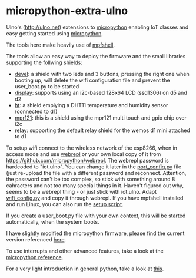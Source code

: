 # micropython-extra-ulno
Ulno's (http://ulno.net) extensions to [micropython](http://www.micropython.org/)
enabling IoT classes and easy getting started using [micropython](http://www.micropython.org/).

The tools here make heavily use of [mpfshell](https://github.com/wendlers/mpfshell).

The tools allow an easy way to deploy the firmware and the small libraries supporting
the follwing shields:
- [devel](shields/devel/README.md): a shield with two leds and 3 buttons, pressing the right one when booting up, will
  delete the wifi configuration file and prevent the user_boot.py to be started
- [display](shields/display/README.md): supports using an i2c-based 128x64 LCD (ssd1306) on d5 and d2
- [ht](shields/ht/README.md): a shield emplying a DHT11 temperature and humidity sensor (connected to d1)
- [mpr121](shields/mpr121/README.md): this is a shield using the mpr121 multi touch and gpio chip over i2c
- [relay](shields/relay/README.md): supporting the default relay shield for the wemos d1 mini attached to d1

To setup wifi connect to the wireless network of the esp8266, when in access mode and use 
[webrepl](http://micropython.org/webrepl/) or your own local copy of it from https://github.com/micropython/webrepl.
The webrepl password is hardcoded to "iot.ulno". You can change it later in the 
[port_config.py](/boot/port_config.py) file (just re-upload the file with a different password and reconnect.
Attention, the password can't be too complex, so stick with something around 8 cahracters and not too many 
special things in it. Haven't figured out why, seems to be a webrepl thing - or just stick with iot.ulno.
Adapt [wifi_config.py](/examples/wifi_config.py) and copy it through webrepl. If you have mpfshell installed and run
Linux, you can also run the [setup script](bin/program_wifi).

If you create a user_boot.py file with your own context, this will be started automatically,
when the system boots.

I have slightly modified the micropython firmware, 
please find the current version referenced [here](firmware/Readme.md).

To use interrupts and other advanced features, take a look at the
[micropython reference](https://docs.micropython.org/en/latest/esp8266/esp8266/quickref.html).

For a very light introduction in general python, take a look at 
[this](https://docs.python.org/3/tutorial/introduction.html).
